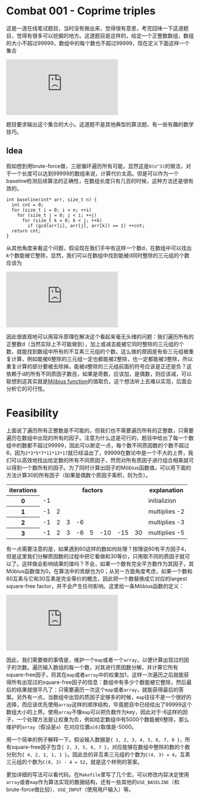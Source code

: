 # Combat 001 - Coprime triples
这是一道在线笔试题目，当时没有做出来，觉得很有意思，考完回味一下这道题目，觉得有很多可以挖掘的地方。这道题目是这样的，给定一个正整数数组，数组的大小不超过99999，数组中的每个数也不超过99999，现在定义下面这样一个集合

![equation](https://latex.codecogs.com/gif.latex?A%3A%3D%5C%7B%28i%2Cj%2Ck%29%7C0%5Cleqslant%20i%3Cj%3Ck%5Cleqslant%20n-1%2C%5Ctext%7Bgcd%7D%28a_i%2Ca_j%2Ca_k%29%3D1%5C%7D)

题目要求输出这个集合的大小。这道题不是其他典型的算法题，有一些有趣的数学技巧。
## Idea
假如想到用brute-force做，三层循环遍历所有可能，显然这是`O(n^3)`的做法，对于一个长度可以达到99999的数组来说，计算代价太高。但是可以作为一个baseline检测后续算法的正确性，在数组长度只有几百的时候，这种方法还是很有效的。
```
int baseline(int* arr, size_t n) {
  int cnt = 0;  
  for (size_t i = 0; i < n; ++i)
    for (size_t j = 0; j < i; ++j)
      for (size_t k = 0; k < j; ++k)
        if (gcd(arr[i], arr[j], arr[k]) == 1) ++cnt;
  return cnt;
}
```
从其他角度来看这个问题，假设现在我们手中有这样一个数d，在数组中可以找出k个数能被它整除，显然，我们可以在数组中找到能被d同时整除的三元组的个数应该为

![equation](https://latex.codecogs.com/gif.latex?%5Cleft%28%5Cbegin%7Baligned%7Dk%5C%5C3%5Cend%7Baligned%7D%5Cright%29%3D%5Cfrac%7Bk%28k-1%29%28k-2%29%7D%7B6%7D)

因此很直观地可以用容斥原理在解决这个看起来毫无头绪的问题：我们遍历所有的正整数d（当然实际上不可能做到），加上或减去能被它同时整除的三元组的个数，就能找到数组中所有的不互素三元组的个数。这么做的原因是有些三元组被重复计算，例如能被6整除的三元组一定也都能被2整除，也一定都能被3整除，所以重复计算的部分要被去除掉。能被d整除的三元组前面的符号应该是正还是负？这依赖于d的所有不同质因子数目，如果是奇数，应该加，是偶数，则应该减，可以联想到这其实就是[Möbius function](https://en.wikipedia.org/wiki/M%C3%B6bius_function)的值取负。这个想法听上去难以实现，后面会分析它的可行性。

# Feasibility
上面说了遍历所有正整数是不可能的，但我们也不需要遍历所有的正整数，只需要遍历在数组中出现的所有的因子。注意为什么这是可行的，题目中给出了每一个数组中的数都不超过99999，因此可以断定一点，每个数不同质因数的个数不超过6，因为`2*3*5*7*11*13*17`就已经溢出了，99999在数论中是一个不大的上界，我们可以高效地找出给定数的所有不同质因子，然而对所有质因子进行组合相乘就可以得到一个数所有的因子。为了同时计算出因子的Möbius函数值，可以用下面的方法计算30的所有因子（如果是偶数个质因子乘积，则为负）。

<table>
   <tr>
      <th>iterations</th>
      <th colspan="8" align="center">factors</th>
      <th>explanation</th>
   </tr>
   <tr>
      <th>0</th>
      <td>-1</td>
      <td colspan="7"></td>
      <td>initializion</td>
   </tr>
   <tr>
      <th>1</th>
      <td>-1</td>
      <td>2</td>
      <td colspan="6"></td>
      <td>multiplies -2</td>
   </tr>
   <tr>
      <th>2</th>
      <td>-1</td>
      <td>2</td>
      <td>3</td>
      <td>-6</td>
      <td colspan="4"></td>
      <td>multiplies -3</td>
   </tr>
   <tr>
      <th>3</th>
      <td>-1</td>
      <td>2</td>
      <td>3</td>
      <td>-6</td>
      <td>5</td>
      <td>-10</td>
      <td>-15</td>
      <td>30</td>
      <td>multiplies -5</td>
   </tr>
</table>

有一点需要注意的是，如果遇到60这样的数如何处理？按理说60有平方因子4，但是这里我们分解质因数的过程中把它看做和30等价，只用取不同的质因子就可以了。这样做会影响结果的值吗？不会，如果一个数有完全平方数作为其因子，其Möbius函数值为0，在算法中的贡献也为0；从另一方面角度考虑，如果一个数和60互素与它和30互素是完全等价的概念，因此把一个数替换成它对应的largest square-free factor，并不会产生任何影响。这里给一条Möbius函数的定义：

![equation](https://latex.codecogs.com/gif.latex?%5Cmu%28n%29%3D%5Cleft%5C%7B%5Cbegin%7Baligned%7D%201%26%2C%5Ctext%7Bif%20%7Dn%5Ctext%7B%20is%20a%20square-free%20positive%20integer%20with%20an%20even%20number%20of%20prime%20factors.%7D%5C%5C%20-1%26%2C%5Ctext%7Bif%20%7Dn%5Ctext%7B%20is%20a%20square-free%20positive%20integer%20with%20an%20odd%20number%20of%20prime%20factors.%7D%5C%5C%200%26%2C%5Ctext%7Bif%20%7Dn%5Ctext%7B%20has%20a%20squared%20prime%20factor.%7D%20%5Cend%7Baligned%7D%5Cright.)

因此，我们需要做的事情是，维护一个`map`或者一个`array`，以便计算出现过的因子的次数。遍历输入数组的每一个数，对其进行质因数分解，并计算它所有square-free因子，将其在`map`或者`array`中的权重加1，这样一次遍历之后就能获得所有出现过的square-free因子的信息：数组中有多少个数能被它整除，然后最后的结果就很平凡了：只需要遍历一次这个`map`或者`array`，就能获得最后的答案。另外有一点，当数组中出现的质因子足够多的时候，`map`往往不是一个很好的选择，而应该优先使用`array`这样的顺序结构，毕竟题目中已经给出了99999这个数组大小的上界。使用`array`不像`map`可以把负数作为key，因此对于-6这样的因子，一个处理方法是让权重为负，例如给定数组中有5000个数能被6整除，那么维护的`array`（假设是`a`）在对应位置`a[6]`取值是-5000。

用一个简单的例子解释一下。假设输入数据是`{ 1, 2, 3, 4, 5, 6, 7, 8 }`，所有square-free因子包含`{ 2, 3, 5, 6, 7 }`，对应能够在数组中整除的数的个数分别为`{ 4, 2, 1, 1, 1 }`。因此总的非互素三元组的个数为`C(4, 3) = 4`，互素三元组的个数为`C(8, 3) - 4 = 52`，就是这个样例的答案。

更加详细的写法可以看代码。在`Makefile`里写了几个宏，可以修改内容决定使用`array`或者`map`作为算法实现的数据结构，还有一些其他的`USE_BASELINE`（和brute-force做比较）、`USE_INPUT`（使用用户输入）等。
